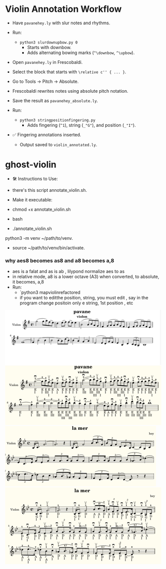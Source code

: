 # Violin Annotation Workflow

- Have `pavanehey.ly` with slur notes and rhythms.

- Run:
  - `python3 slurdownupbow.py 0`  
    - Starts with downbow.
    - Adds alternating bowing marks (`^\downbow`, `^\upbow`).

- Open `pavanehey.ly` in Frescobaldi.

- Select the block that starts with `\relative c'' { ... }`.

- Go to Tools → Pitch → Absolute.

- Frescobaldi rewrites notes using absolute pitch notation.

- Save the result as `pavanehey_absolute.ly`.

- Run:
  - `python3 stringpositionfingering.py`  
    - Adds fingering (`^1`), string (`_"G"`), and position (`_"I"`).

- ✅ Fingering annotations inserted.  
  - Output saved to `violin_annotated.ly`.

# ghost-violin
- 🛠️ Instructions to Use:

 -    there's this script  annotate_violin.sh.

 -   Make it executable:
- chmod +x annotate_violin.sh

 -    bash
- ./annotate_violin.sh

python3 -m venv ~/path/to/venv.
 - source ~/path/to/venv/bin/activate.
### why aes8 becomes as8 and a8 becomes a,8
 - aes is a falat and as is ab , lilypond normalize aes to as
- in relative mode, a8 is a lower octave (A3) when converted, to absolute, it becomes, a,8
- Run:
  - `python3 mapviolinrefactored
  - if you want to editthe position, string, you must edit , say in the program change positoin only e string, 1st position , etc


![alt text](music1.png)
![alt text](music.png)
![alt text](heylamerpartition.png)
![alt text](hellothere.png)
